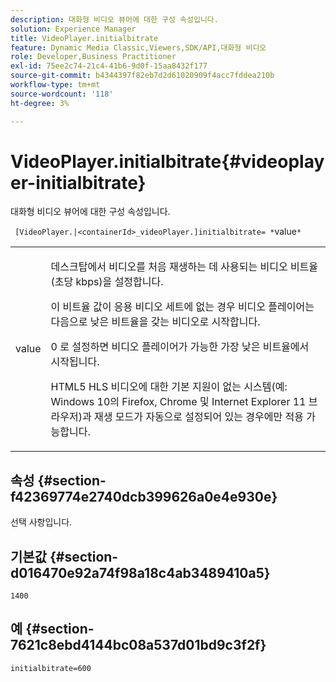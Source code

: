 ```yaml
---
description: 대화형 비디오 뷰어에 대한 구성 속성입니다.
solution: Experience Manager
title: VideoPlayer.initialbitrate
feature: Dynamic Media Classic,Viewers,SDK/API,대화형 비디오
role: Developer,Business Practitioner
exl-id: 75ee2c74-21c4-41b6-9d0f-15aa8432f177
source-git-commit: b4344397f82eb7d2d61020909f4acc7fddea210b
workflow-type: tm+mt
source-wordcount: '118'
ht-degree: 3%

---
```


# VideoPlayer.initialbitrate{#videoplayer-initialbitrate}

대화형 비디오 뷰어에 대한 구성 속성입니다.

` [VideoPlayer.|<containerId>_videoPlayer.]initialbitrate= *`value`*`

<table id="table_C616483932C2482CA9794DDD7313FD7C"> 
 <tbody> 
  <tr> 
   <td colname="col1"> <p> <span class="codeph"> value</span> </p> </td> 
   <td colname="col2"> <p> 데스크탑에서 비디오를 처음 재생하는 데 사용되는 비디오 비트율(초당 kbps)을 설정합니다. </p> <p>이 비트율 값이 응용 비디오 세트에 없는 경우 비디오 플레이어는 다음으로 낮은 비트율을 갖는 비디오로 시작합니다. </p> <p><span class="codeph"> 0</span> 로 설정하면 비디오 플레이어가 가능한 가장 낮은 비트율에서 시작됩니다. </p> <p>HTML5 HLS 비디오에 대한 기본 지원이 없는 시스템(예: Windows 10의 Firefox, Chrome 및 Internet Explorer 11 브라우저)과 재생 모드가 자동으로 설정되어 있는 경우에만 적용 가능합니다. </p> </td> 
  </tr> 
 </tbody> 
</table>

## 속성 {#section-f42369774e2740dcb399626a0e4e930e}

선택 사항입니다.

## 기본값 {#section-d016470e92a74f98a18c4ab3489410a5}

`1400`

## 예 {#section-7621c8ebd4144bc08a537d01bd9c3f2f}

```
initialbitrate=600
```
